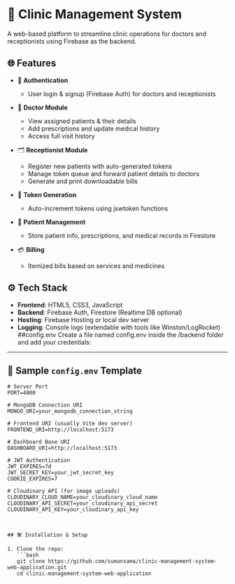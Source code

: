 # 🏥 Clinic Management System

A web-based platform to streamline clinic operations for doctors and receptionists using Firebase as the backend.

## 🌐 Features

- 🔐 **Authentication**  
  - User login & signup (Firebase Auth) for doctors and receptionists

- 🧾 **Doctor Module**  
  - View assigned patients & their details  
  - Add prescriptions and update medical history  
  - Access full visit history

- 🗂️ **Receptionist Module**  
  - Register new patients with auto-generated tokens  
  - Manage token queue and forward patient details to doctors  
  - Generate and print downloadable bills

- 🔢 **Token Generation**  
  - Auto-increment tokens using jswtoken functions

- 💊 **Patient Management**  
  - Store patient info, prescriptions, and medical records in Firestore

- 💳 **Billing**  
  - Itemized bills based on services and medicines

## ⚙️ Tech Stack

- **Frontend**: HTML5, CSS3, JavaScript  
- **Backend**: Firebase Auth, Firestore (Realtime DB optional)  
- **Hosting**: Firebase Hosting or local dev server  
- **Logging**: Console logs (extendable with tools like Winston/LogRocket)
##config.env
Create a file named config.env inside the /backend folder and add your credentials:

---

## 📄 Sample `config.env` Template

```env
# Server Port
PORT=4000

# MongoDB Connection URI
MONGO_URI=your_mongodb_connection_string

# Frontend URI (usually Vite dev server)
FRONTEND_URI=http://localhost:5173

# Dashboard Base URI
DASHBOARD_URI=http://localhost:5173

# JWT Authentication
JWT_EXPIRES=7d
JWT_SECRET_KEY=your_jwt_secret_key
COOKIE_EXPIRES=7

# Cloudinary API (for image uploads)
CLOUDINARY_CLOUD_NAME=your_cloudinary_cloud_name
CLOUDINARY_API_SECRET=your_cloudinary_api_secret
CLOUDINARY_API_KEY=your_cloudinary_api_key



## 🛠️ Installation & Setup

1. Clone the repo:
   ```bash
   git clone https://github.com/sumansama/clinic-management-system-web-application.git
   cd clinic-management-system-web-application
